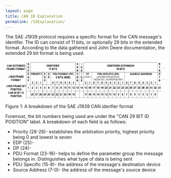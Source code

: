 ```yaml
---
layout: page
title: CAN ID Explanation
permalink: /IdExplanation/
---
```


The SAE J1939 protocol requires a specific format for the CAN message's 
identifer. The ID can consist of 11 bits, or optionally 29 bits in the 
extended format. According to the data gathered and John Deere documentation,
the extended 29 bit format is being used.


![SAE J1939 Identifier format](/images/idmap.png)
Figure 1: A breakdown of the SAE J1939 CAN idenfier format

Foremost, the bit numbers being used are under the "CAN 29 BIT ID POSITION" 
label.
A breakdown of each field is as follows:
<ul>
 <li>Priority (28-26)- establishes the arbitration priority, highest priority
 being 0 and lowest is seven</li>
 <li>EDP (25)- </li>
 <li>DP (24)- </li>
 <li>PDU Format (23-16)- helps to define the parameter group the message
 belongs in. Distinguishes what type of data is being sent</li>
 <li>PDU Specific (15-8)- the address of the message's destination device</li>
 <li>Source Address (7-0)- the address of the message's source device</li>
</ul>


